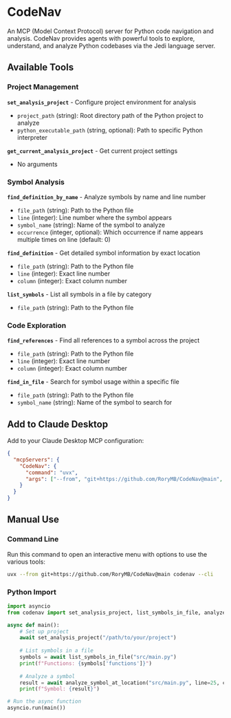 # CodeNav

An MCP (Model Context Protocol) server for Python code navigation and analysis. CodeNav provides agents with powerful tools to explore, understand, and analyze Python codebases via the Jedi language server.

## Available Tools

### Project Management

**`set_analysis_project`** - Configure project environment for analysis
- `project_path` (string): Root directory path of the Python project to analyze
- `python_executable_path` (string, optional): Path to specific Python interpreter

**`get_current_analysis_project`** - Get current project settings
- No arguments

### Symbol Analysis

**`find_definition_by_name`** - Analyze symbols by name and line number
- `file_path` (string): Path to the Python file
- `line` (integer): Line number where the symbol appears
- `symbol_name` (string): Name of the symbol to analyze
- `occurrence` (integer, optional): Which occurrence if name appears multiple times on line (default: 0)

**`find_definition`** - Get detailed symbol information by exact location
- `file_path` (string): Path to the Python file
- `line` (integer): Exact line number
- `column` (integer): Exact column number

**`list_symbols`** - List all symbols in a file by category
- `file_path` (string): Path to the Python file

### Code Exploration

**`find_references`** - Find all references to a symbol across the project
- `file_path` (string): Path to the Python file
- `line` (integer): Exact line number
- `column` (integer): Exact column number

**`find_in_file`** - Search for symbol usage within a specific file
- `file_path` (string): Path to the Python file
- `symbol_name` (string): Name of the symbol to search for

## Add to Claude Desktop

Add to your Claude Desktop MCP configuration:

```json
{
  "mcpServers": {
    "CodeNav": {
      "command": "uvx",
      "args": ["--from", "git+https://github.com/RoryMB/CodeNav@main", "codenav"]
    }
  }
}
```

## Manual Use

### Command Line

Run this command to open an interactive menu with options to use the various tools:

```bash
uvx --from git+https://github.com/RoryMB/CodeNav@main codenav --cli
```

### Python Import

```python
import asyncio
from codenav import set_analysis_project, list_symbols_in_file, analyze_symbol_at_location

async def main():
    # Set up project
    await set_analysis_project("/path/to/your/project")
    
    # List symbols in a file
    symbols = await list_symbols_in_file("src/main.py")
    print(f"Functions: {symbols['functions']}")
    
    # Analyze a symbol
    result = await analyze_symbol_at_location("src/main.py", line=25, column=10)
    print(f"Symbol: {result}")

# Run the async function
asyncio.run(main())
```
